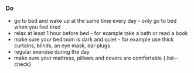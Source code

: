 ### Do

- go to bed and wake up at the same time every day - only go to bed when you feel tired
- relax at least 1 hour before bed - for example take a bath or read a book
- make sure your bedroom is dark and quiet - for example use thick curtains, blinds, an eye mask, ear plugs
- regular exercise during the day
- make sure your mattress, pillows and covers are comfortable
{.list--check}